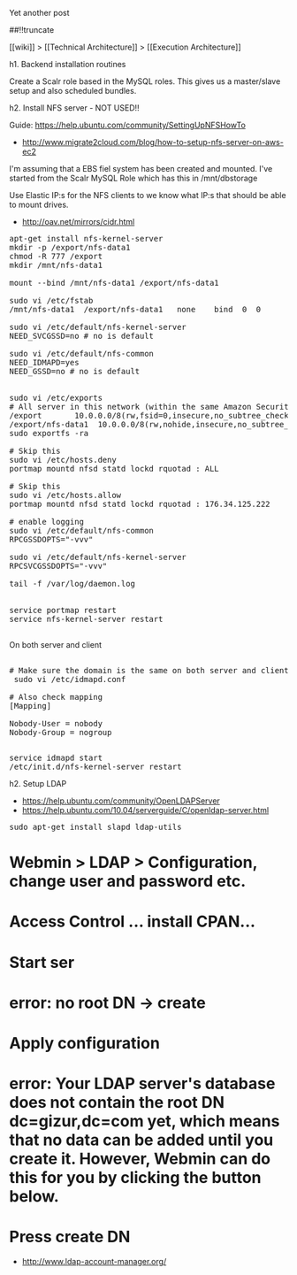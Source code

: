 Yet another post

[meta:author]: <> (Jonas Colmsjo)
[meta:title]: <> (Backend-installation-routines.md)
[meta:date]: <> (2012-01-01)
[meta:nested:key]: <> (Metadata value)

##!!truncate


[[wiki]] > [[Technical Architecture]] > [[Execution Architecture]]


h1. Backend installation routines

Create a Scalr role based in the MySQL roles. This gives us a master/slave setup and also scheduled bundles.


h2. Install NFS server - NOT USED!!

Guide: https://help.ubuntu.com/community/SettingUpNFSHowTo
* http://www.migrate2cloud.com/blog/how-to-setup-nfs-server-on-aws-ec2

I'm assuming that a EBS fiel system has been created and mounted. I've started from the Scalr MySQL Role which has this in /mnt/dbstorage

Use Elastic IP:s for the NFS clients to we know what IP:s that should be able to mount drives.
* http://oav.net/mirrors/cidr.html

<pre>
apt-get install nfs-kernel-server
mkdir -p /export/nfs-data1
chmod -R 777 /export
mkdir /mnt/nfs-data1

mount --bind /mnt/nfs-data1 /export/nfs-data1

sudo vi /etc/fstab
/mnt/nfs-data1  /export/nfs-data1   none    bind  0  0

sudo vi /etc/default/nfs-kernel-server 
NEED_SVCGSSD=no # no is default

sudo vi /etc/default/nfs-common
NEED_IDMAPD=yes
NEED_GSSD=no # no is default


sudo vi /etc/exports
# All server in this network (within the same Amazon Security Group) are allowed to mount these drives
/export       10.0.0.0/8(rw,fsid=0,insecure,no_subtree_check,async)
/export/nfs-data1  10.0.0.0/8(rw,nohide,insecure,no_subtree_check,async)
sudo exportfs -ra

# Skip this
sudo vi /etc/hosts.deny
portmap mountd nfsd statd lockd rquotad : ALL

# Skip this
sudo vi /etc/hosts.allow
portmap mountd nfsd statd lockd rquotad : 176.34.125.222

# enable logging
sudo vi /etc/default/nfs-common
RPCGSSDOPTS="-vvv"

sudo vi /etc/default/nfs-kernel-server
RPCSVCGSSDOPTS="-vvv"

tail -f /var/log/daemon.log


service portmap restart
service nfs-kernel-server restart

</pre>


On both server and client
<pre>

# Make sure the domain is the same on both server and client
 sudo vi /etc/idmapd.conf

# Also check mapping
[Mapping]

Nobody-User = nobody
Nobody-Group = nogroup

</pre>


<pre>
service idmapd start
/etc/init.d/nfs-kernel-server restart
</pre>


h2. Setup LDAP

* https://help.ubuntu.com/community/OpenLDAPServer
* https://help.ubuntu.com/10.04/serverguide/C/openldap-server.html

<pre>
sudo apt-get install slapd ldap-utils
</pre>

# Webmin > LDAP > Configuration, change user and password etc.
# Access Control ... install CPAN...
# Start ser
# error: no root DN -> create
# Apply configuration
# 

# error: Your LDAP server's database does not contain the root DN dc=gizur,dc=com yet, which means that no data can be added until you create it. However, Webmin can do this for you by clicking the button below.
# Press create DN



* http://www.ldap-account-manager.org/
